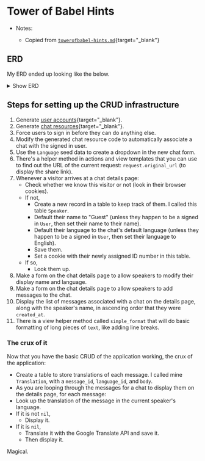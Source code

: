 # Tower of Babel Hints

- Notes:

  - Copied from [`towerofbabel-hints.md`](https://github.com/firstdraft/appdev-chapters/blob/benp-edits/towerofbabel-hints.md){target="_blank"}

## ERD

My ERD ended up looking like the below.

<details>
  <summary>Show ERD</summary>

  <img class="img-fluid w-100" src="https://res.cloudinary.com/firstdraft/image/fetch/f_auto,q_auto:low/https://raw.githubusercontent.com/firstdraft/appdev-chapters/master/assets/towerofbabel-erd.png" alt="" />
</details>

## Steps for setting up the CRUD infrastructure

 1. Generate [user accounts](https://chapters.firstdraft.com/chapters/773#a-special-sort-of-table-user-accounts){target="_blank"}.
 2. Generate [chat resources](https://chapters.firstdraft.com/chapters/773#generating-a-resource){target="_blank"}.
 3. Force users to sign in before they can do anything else.
 4. Modify the generated chat resource code to automatically associate a chat with the signed in user.
 5. Use the `Language` seed data to create a dropdown in the new chat form.
 6. There's a helper method in actions and view templates that you can use to find out the URL of the current request: `request.original_url` (to display the share link).
 7. Whenever a visitor arrives at a chat details page:
    - Check whether we know this visitor or not (look in their browser cookies).
    - If not,
        - Create a new record in a table to keep track of them. I called this table `Speaker`.
        - Default their name to "Guest" (unless they happen to be a signed in `User`, then set their name to their name).
        - Default their language to the chat's default language (unless they happen to be a signed in `User`, then set their language to English).
        - Save them.
        - Set a cookie with their newly assigned ID number in this table.
    - If so,
        - Look them up.
 8. Make a form on the chat details page to allow speakers to modify their display name and language.
 9. Make a form on the chat details page to allow speakers to add messages to the chat.
 10. Display the list of messages associated with a chat on the details page, along with the speaker's name, in ascending order that they were `created_at`.
 11. There is a view helper method called `simple_format` that will do basic formatting of long pieces of `text`, like adding line breaks.

### The crux of it

Now that you have the basic CRUD of the application working, the crux of the application:

 - Create a table to store translations of each message. I called mine `Translation`, with a `message_id`, `language_id`, and `body`.
 - As you are looping through the messages for a chat to display them on the details page, for each message:
 - Look up the translation of the message in the current speaker's language.
 - If it is not `nil`,
    - Display it.
 - If it is `nil`,
    - Translate it with the Google Translate API and save it.
    - Then display it.

Magical.
